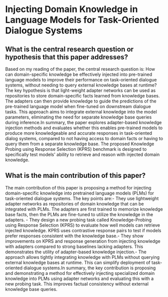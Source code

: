 # Injecting Domain Knowledge in Language Models for Task-Oriented Dialogue   Systems

## What is the central research question or hypothesis that this paper addresses?

Based on my reading of the paper, the central research question is: How can domain-specific knowledge be effectively injected into pre-trained language models to improve their performance on task-oriented dialogue systems, without needing to query external knowledge bases at runtime?The key hypothesis is that light-weight adapter networks can be used as repositories to store domain-specific facts learned from knowledge bases. The adapters can then provide knowledge to guide the predictions of the pre-trained language model when fine-tuned on downstream dialogue tasks. This approach aims to integrate external knowledge into the model parameters, eliminating the need for separate knowledge base queries during inference.In summary, the paper explores adapter-based knowledge injection methods and evaluates whether this enables pre-trained models to produce more knowledgeable and accurate responses in task-oriented dialog systems, compared to not having access to domain facts or having to query them from a separate knowledge base. The proposed Knowledge Probing using Response Selection (KPRS) benchmark is designed to specifically test models' ability to retrieve and reason with injected domain knowledge.


## What is the main contribution of this paper?

The main contribution of this paper is proposing a method for injecting domain-specific knowledge into pretrained language models (PLMs) for task-oriented dialogue systems. The key points are:- They use lightweight adapter networks as repositories of domain knowledge that can be integrated with PLMs. The adapters are first trained to memorize knowledge base facts, then the PLMs are fine-tuned to utilize the knowledge in the adapters. - They design a new probing task called Knowledge-Probing using Response Selection (KPRS) to evaluate how well models can retrieve injected knowledge. KPRS uses contrastive response pairs to test if models prefer responses consistent with the knowledge base.- They show improvements on KPRS and response generation from injecting knowledge with adapters compared to strong baselines lacking adapters. This demonstrates the utility of adapter-based knowledge injection.- The approach allows tightly integrating knowledge with PLMs without querying external knowledge bases at runtime. This can simplify deployment of task-oriented dialogue systems.In summary, the key contribution is proposing and demonstrating a method for effectively injecting specialized domain knowledge into PLMs using adapter networks and evaluating this with a new probing task. This improves factual consistency without external knowledge base queries.
